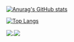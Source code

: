 [![Anurag's GitHub stats](https://github-readme-stats-blazesnows-projects.vercel.app/api?username=BlazeSnow)](https://github.com/BlazeSnow)

[![Top Langs](https://github-readme-stats-blazesnows-projects.vercel.app/api/top-langs/?username=BlazeSnow)](https://github.com/BlazeSnow)


<a href="https://github.com/BlazeSnow">
  <img align="center" src="https://github-readme-stats-blazesnows-projects.vercel.app/api?username=BlazeSnow" />
</a>
<a href="https://github.com/BlazeSnow">
  <img align="center" src="https://github-readme-stats-blazesnows-projects.vercel.app/api/top-langs/?username=BlazeSnow" />
</a>